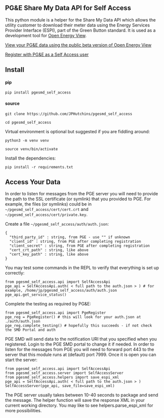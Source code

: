 ## PG&E Share My Data API for Self Access

This python module is a helper for the Share My Data API which allows the utility customer to download their meter data using the Energy Services Provider Interface (ESPI), part of the Green Button standard. 
It is used as a development tool for [Open Energy View](https://github.com/JPHutchins/open-energy-view).

[View your PG&E data using the public beta version of Open Energy View](https://www.openenergyview.com)

[Register with PG&E as a Self Access user](https://www.pge.com/en_US/residential/save-energy-money/analyze-your-usage/your-usage/view-and-share-your-data-with-smartmeter/reading-the-smartmeter/share-your-data/third-party-companies/get-started.page)

## Install

#### pip

`pip install pgesmd_self_access`

#### source

`git clone https://github.com/JPHutchins/pgesmd_self_access`

`cd pgesmd_self_access`

Virtual environment is optional but suggested if you are fiddling around:

`python3 -m venv venv`

`source venv/bin/activate`

Install the dependencies:

`pip install -r requirements.txt`

## Access Your Data

In order to listen for messages from the PGE server you will need to provide the path to the SSL certificate (or symlink) that you provided to PGE. For example, the files (or symlinks) could be in `~/pgesmd_self_access/cert/cert.crt` and `~/pgesmd_self_access/cert/private.key`.

Create a file `~/pgesmd_self_access/auth/auth.json`:

```
{
  "third_party_id" : string, from PGE - use "" if unknown
  "client_id" : string, from PGE after completing registration
  "client_secret" : string, from PGE after completing registration
  "cert_crt_path" : string, like above
  "cert_key_path" : string, like above
}
```

You may test some commands in the REPL to verify that everything is set up correctly:

```
from pgesmd_self_access.api import SelfAccessApi
pge_api = SelfAccessApi.auth( < full path to the auth.json > ) # for example, /home/jp/pgesmd_self_access/auth/auth.json
pge_api.get_service_status()
```

Complete the testing as required by PG&E:
```
from pgesmd_self_access.api import PgeRegister
pge_reg = PgeRegister() # this will look for your auth.json at ./auth/auth.json
pge_reg.complete_testing() # hopefully this succeeds - if not check the SMD Portal and auth
```
PGE SMD will send data to the notification URI that you specified when you registered. Login to the PGE SMD portal to change it if needed.
In order to listen for the messages from PGE you will need to forward port 443 to the server that this module runs at (default) port 7999. 
Once it is open you can start the server:

```
from pgesmd_self_access.api import SelfAccessApi
from pgesmd_self_access.server import SelfAccessServer
from pgesmd_self_access.helpers import save_espi_xml
pge_api = SelfAccessApi.auth( < full path to the auth.json > )
SelfAccessServer(pge_api, save_file=save_espi_xml)
```

The PGE server usually takes between 10-40 seconds to package and send the message. The helper function will save the response XML in your current working directory. You may like to see helpers.parse_espi_xml for more possibilities.
